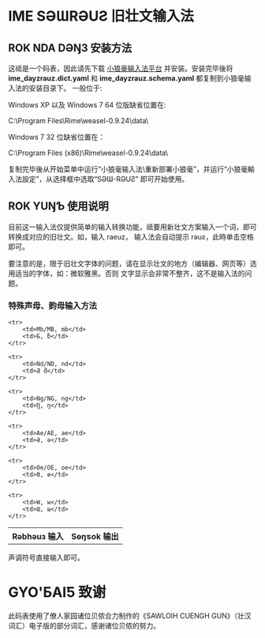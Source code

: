 IME SƏƜRƏUƧ 旧壮文输入法
========================


ROK NDA DƏŊЗ 安装方法
---------------------

这祗是一个码表，因此请先下载 [小狼毫输入法平台](http://dl.bintray.com/lotem/rime/weasel-0.9.24.0-installer.exe?direct)
并安装。安装完毕後将 **ime_dayzrauz.dict.yaml** 和 **ime_dayzrauz.schema.yaml** 都复制到小狼毫输入法的安装目录下。
一般位于:

Windows XP 以及 Windows 7 64 位版缺省位置在:

C:\Program Files\Rime\weasel-0.9.24\data\

Windows 7 32 位缺省位置在：

C:\Program Files (x86)\Rime\weasel-0.9.24\data\

复制完毕後从开始菜单中运行“小狼毫输入法\重新部署小狼毫”，并运行“小狼毫輸入法設定”，从选择框中选取“SƏƜ-RƏUƧ”
即可开始使用。



ROK YUŊƄ 使用说明
-----------------

目前这一输入法仅提供简单的输入转换功能，祗要用新壮文方案输入一个词，即可转换成对应的旧壮文。如，输入 raeuz，
输入法会自动提示 rəuƨ，此時单击空格即可。

要注意的是，限于旧壮文字体的问题，请在显示壮文的地方（编辑器、网页等）选用适当的字体，如：微软雅黑。否则
文字显示会非常不整齐，这不是输入法的问题。


### 特殊声母、韵母输入方法

<table>
	<tr>
		<th>Rəbhəuз 输入</th>
		<th>Sөŋƽok 输出</th>
	</tr>

	<tr>
		<td>Mb/MB, mb</td>
		<td>Ƃ, ƃ</td>
	</tr>

	<tr>
		<td>Nd/ND, nd</td>
		<td>Ƌ ƌ</td>
	</tr>

	<tr>
		<td>Ng/NG, ng</td>
		<td>Ŋ, ŋ</td>
	</tr>
	
	<tr>
		<td>Ae/AE, ae</td>
		<td>Ə, ə</td>
	</tr>
	
	<tr>
		<td>Oe/OE, oe</td>
		<td>Ө, ө</td>
	</tr>
	
	<tr>
		<td>W, w</td>
		<td>Ɯ, ɯ</td>
	</tr>
</table>

声调符号直接输入即可。


GYO'ƂAIƼ 致谢
=============

此码表使用了僚人家园诸位贝侬合力制作的《SAWLOIH CUENGH GUN》（壮汉词汇）电子版的部分词汇，感谢诸位贝侬的努力。

